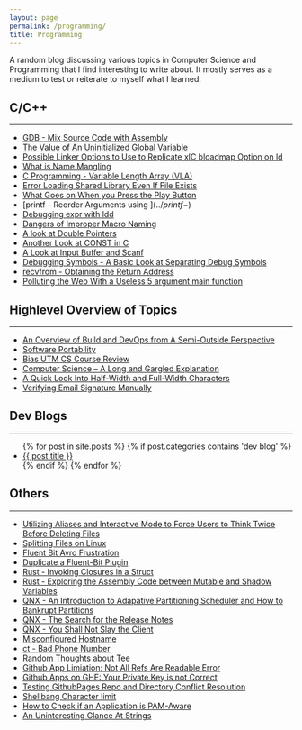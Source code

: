 ```yaml
---
layout: page
permalink: /programming/
title: Programming
---
```

A random blog discussing various topics in Computer Science and Programming that I find interesting to write about. It mostly serves as a medium to test or reiterate to myself what I learned.

## C/C++

---
* [GDB - Mix Source Code with Assembly](../gdb-dissassemble-src)
* [The Value of An Uninitialized Global Variable](../global-init-val) 
* [Possible Linker Options to Use to Replicate xlC bloadmap Option on ld](../bloadmap-gcc-alt)
* [What is Name Mangling](../extern-c-name-mangling)
* [C Programming - Variable Length Array (VLA)](../variable-len-arr)
* [Error Loading Shared Library Even If File Exists](../lddconfig)
* [What Goes on When you Press the Play Button](../building-code)
* [printf - Reorder Arguments using $](../printf-$)
* [Debugging expr with ldd](../ldd-to-debug-expr)
* [Dangers of Improper Macro Naming](../dangers-of-improper-macro-naming)
* [A look at Double Pointers](../double-pointers)
* [Another Look at CONST in C](../c-const)
* [A Look at Input Buffer and Scanf](../a-look-at-input-buffer-using-scanf)
* [Debugging Symbols - A Basic Look at Separating Debug Symbols](../debugging-symbols)
* [recvfrom - Obtaining the Return Address](../recvfrom-ret-addr)
* [Polluting the Web With a Useless 5 argument main function](../useless-main/)

## Highlevel Overview of Topics

---

* [An Overview of Build and DevOps from A Semi-Outside Perspective](../build-team)
* [Software Portability](../software-ports)
* [Bias UTM CS Course Review](../bias-utm-cs-course-review)
* [Computer Science – A Long and Gargled Explanation](../computer-science-a-long-and-gargled-explanation)
* [A Quick Look Into Half-Width and Full-Width Characters](../halfwidth-fullwidth-encoding)
* [Verifying Email Signature Manually](../signature-verification/)

## Dev Blogs

---

<ul>                                                                            
{% for post in site.posts %}                                                    
{% if post.categories contains 'dev blog' %}
<li><a href = '..{{post.url}}'>{{ post.title }}</a></li>                        
{% endif %}                                                                     
{% endfor %}                                                                    
</ul>        

## Others

---

* [Utilizing Aliases and Interactive Mode to Force Users to Think Twice Before Deleting Files](../alias-interactive)
* [Splitting Files on Linux](../split-files)
* [Fluent Bit Avro Frustration](https://zakuarbor.github.io/blog/avro-fluentbit-header/)
* [Duplicate a Fluent-Bit Plugin](https://zakuarbor.github.io/blog/fluentd-kafka-copy/)
* [Rust - Invoking Closures in a Struct](../rust-closure-invoke/)
* [Rust - Exploring the Assembly Code between Mutable and Shadow Variables](../rust-shadow-vs-mut)
* [QNX - An Introduction to Adapative Partitioning Scheduler and How to Bankrupt Partitions](../qnx-aps)
* [QNX - The Search for the Release Notes](../qnx-release-notes)
* [QNX - You Shall Not Slay the Client](../cannot-kill-process)
* [Misconfigured Hostname](../misconfigured-hostname)
* [ct - Bad Phone Number](../ct-bad-phone-number)
* [Random Thoughts about Tee](../random-thoughts-about-tee)
* [Github App Limiation: Not All Refs Are Readable Error](../github-app-limitation-not-all-refs-are-readable-error)
* [Github Apps on GHE: Your Private Key is not Correct](../github-apps-on-ghe-your-private-key-is-not-correct)
* [Testing GithubPages Repo and Directory Conflict Resolution](../github-pages-behavior)
* [Shellbang Character limit](../shellbang-char-limit/)
* [How to Check if an Application is PAM-Aware](../pam-aware)
* [An Uninteresting Glance At Strings](..string-asm)



